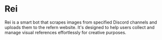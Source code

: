# Rei
Rei is a smart bot that scrapes images from specified Discord channels and uploads them to the refern website. It's designed to help users collect and manage visual references effortlessly for creative purposes.
